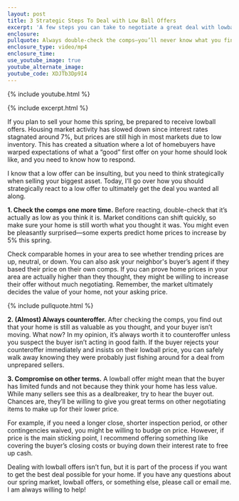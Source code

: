 ```yaml
---
layout: post
title: 3 Strategic Steps To Deal with Low Ball Offers
excerpt: 'A few steps you can take to negotiate a great deal with lowball offers. '
enclosure:
pullquote: Always double-check the comps—you’ll never know what you find!
enclosure_type: video/mp4
enclosure_time:
use_youtube_image: true
youtube_alternate_image:
youtube_code: XDJTb3Dp9I4
---
```

{% include youtube.html %}

{% include excerpt.html %}

If you plan to sell your home this spring, be prepared to receive lowball offers. Housing market activity has slowed down since interest rates stagnated around 7%, but prices are still high in most markets due to low inventory. This has created a situation where a lot of homebuyers have warped expectations of what a “good” first offer on your home should look like, and you need to know how to respond.

I know that a low offer can be insulting, but you need to think strategically when selling your biggest asset. Today, I’ll go over how you should strategically react to a low offer to ultimately get the deal you wanted all along.

**1\. Check the comps one more time.** Before reacting, double-check that it’s actually as low as you think it is. Market conditions can shift quickly, so make sure your home is still worth what you thought it was. You might even be pleasantly surprised—some experts predict home prices to increase by 5% this spring.

Check comparable homes in your area to see whether trending prices are up, neutral, or down. You can also ask your neighbor's buyer’s agent if they based their price on their own comps. If you can prove home prices in your area are actually higher than they thought, they might be willing to increase their offer without much negotiating. Remember, the market ultimately decides the value of your home, not your asking price.

{% include pullquote.html %}

**2\. (Almost) Always counteroffer.** After checking the comps, you find out that your home is still as valuable as you thought, and your buyer isn’t moving. What now? In my opinion, it’s always worth it to counteroffer unless you suspect the buyer isn’t acting in good faith. If the buyer rejects your counteroffer immediately and insists on their lowball price, you can safely walk away knowing they were probably just fishing around for a deal from unprepared sellers.

**3\. Compromise on other terms.** A lowball offer might mean that the buyer has limited funds and not because they think your home has less value. While many sellers see this as a dealbreaker, try to hear the buyer out. Chances are, they’ll be willing to give you great terms on other negotiating items to make up for their lower price.

For example, if you need a longer close, shorter inspection period, or other contingencies waived, you might be willing to budge on price. However, if price is the main sticking point, I recommend offering something like covering the buyer’s closing costs or buying down their interest rate to free up cash.

Dealing with lowball offers isn’t fun, but it is part of the process if you want to get the best deal possible for your home. If you have any questions about our spring market, lowball offers, or something else, please call or email me. I am always willing to help!